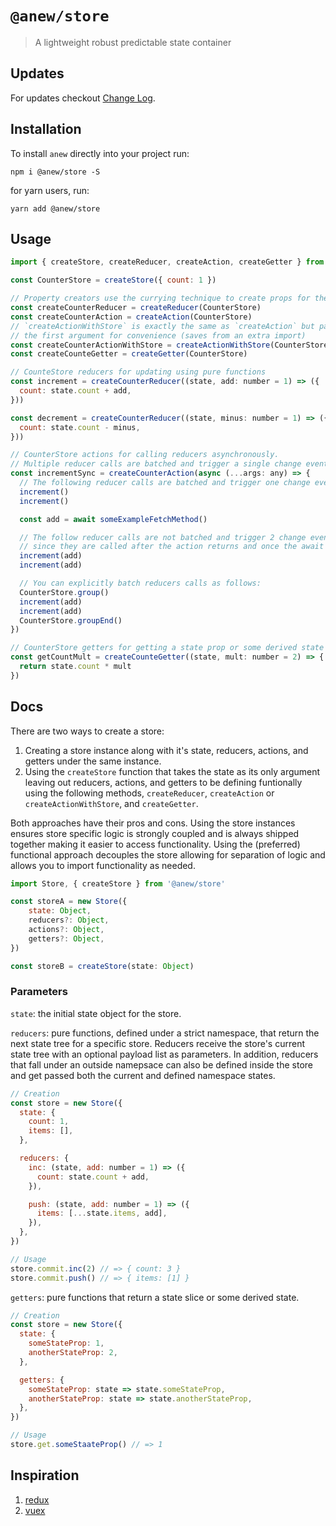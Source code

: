 # `@anew/store`

> A lightweight robust predictable state container

## Updates

For updates checkout [Change Log](https://github.com/anewjs/store/blob/master/CHANGELOG.md).

## Installation

To install `anew` directly into your project run:

```
npm i @anew/store -S
```

for yarn users, run:

```
yarn add @anew/store
```

## Usage

```js
import { createStore, createReducer, createAction, createGetter } from '@anew/store'

const CounterStore = createStore({ count: 1 })

// Property creators use the currying technique to create props for the store
const createCounterReducer = createReducer(CounterStore)
const createCounterAction = createAction(CounterStore)
// `createActionWithStore` is exactly the same as `createAction` but passes the store as
// the first argument for convenience (saves from an extra import)
const createCounterActionWithStore = createActionWithStore(CounterStore)
const createCounteGetter = createGetter(CounterStore)

// CounteStore reducers for updating using pure functions
const increment = createCounterReducer((state, add: number = 1) => ({
  count: state.count + add,
}))

const decrement = createCounterReducer((state, minus: number = 1) => ({
  count: state.count - minus,
}))

// CounterStore actions for calling reducers asynchronously.
// Multiple reducer calls are batched and trigger a single change event when possibly
const incrementSync = createCounterAction(async (...args: any) => {
  // The following reducer calls are batched and trigger one change event
  increment()
  increment()

  const add = await someExampleFetchMethod()

  // The follow reducer calls are not batched and trigger 2 change events
  // since they are called after the action returns and once the await resolves
  increment(add)
  increment(add)

  // You can explicitly batch reducers calls as follows:
  CounterStore.group()
  increment(add)
  increment(add)
  CounterStore.groupEnd()
})

// CounterStore getters for getting a state prop or some derived state value
const getCountMult = createCounteGetter((state, mult: number = 2) => {
  return state.count * mult
})
```

## Docs

There are two ways to create a store:

1. Creating a store instance along with it's state, reducers, actions, and getters under the same instance.
2. Using the `createStore` function that takes the state as its only argument leaving out reducers, actions, and getters to be defining funtionally using the following methods, `createReducer`, `createAction` or `createActionWithStore`, and `createGetter`.

Both approaches have their pros and cons. Using the store instances ensures store specific logic is strongly coupled and is always shipped together making it easier to access functionality. Using the (preferred) functional approach decouples the store allowing for separation of logic and allows you to import functionality as needed.

```js
import Store, { createStore } from '@anew/store'

const storeA = new Store({
    state: Object,
    reducers?: Object,
    actions?: Object,
    getters?: Object,
})

const storeB = createStore(state: Object)
```

### Parameters

`state`: the initial state object for the store.

`reducers`: pure functions, defined under a strict namespace, that return the next state tree for a specific store. Reducers receive the store's current state tree with an optional payload list as parameters. In addition, reducers that fall under an outside namepsace can also be defined inside the store and get passed both the current and defined namespace states.

```js
// Creation
const store = new Store({
  state: {
    count: 1,
    items: [],
  },

  reducers: {
    inc: (state, add: number = 1) => ({
      count: state.count + add,
    }),

    push: (state, add: number = 1) => ({
      items: [...state.items, add],
    }),
  },
})

// Usage
store.commit.inc(2) // => { count: 3 }
store.commit.push() // => { items: [1] }
```

`getters`: pure functions that return a state slice or some derived state.

```js
// Creation
const store = new Store({
  state: {
    someStateProp: 1,
    anotherStateProp: 2,
  },

  getters: {
    someStateProp: state => state.someStateProp,
    anotherStateProp: state => state.anotherStateProp,
  },
})

// Usage
store.get.someStaateProp() // => 1
```

## Inspiration

1. [redux](https://redux.js.org/)
2. [vuex](https://vuex.vuejs.org)

